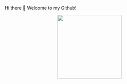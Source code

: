 <p align="center">
  Hi there 👋 Welcome to my Github!
</p>

<p align="right">
<img src= "https://i.pinimg.com/736x/45/29/0d/45290ddb061a266e0767bc290218b62d.jpg" width = "200" >
</p>

